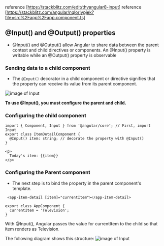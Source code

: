 reference [https://stackblitz.com/edit/thvangular8-input]
reference [https://stackblitz.com/angular/nqlorlypjek?file=src%2Fapp%2Fapp.component.ts]
## @Input() and @Output() properties

- @Input() and @Output() allow Angular to share data between the parent context and child directives or components. An @Input() property is writable while an @Output() property is observable

### Sending data to a child component
- The ```@Input()``` decorator in a child component or directive signifies that the property can receive its value from its parent component.

![image of Input](https://angular.io/generated/images/guide/inputs-outputs/input.svg)

<b>To use @Input(), you must configure the parent and child.</b>

### Configuring the child component
```
import { Component, Input } from '@angular/core'; // First, import Input
export class ItemDetailComponent {
  @Input() item: string; // decorate the property with @Input()
}

```
```
<p>
  Today's item: {{item}}
</p>
```
### Configuring the Parent component
 - The next step is to bind the property in the parent component's template.
```
 <app-item-detail [item]="currentItem"></app-item-detail>
```
```
export class AppComponent {
  currentItem = 'Television';
}
```
With @Input(), Angular passes the value for currentItem to the child so that item renders as Television.

The following diagram shows this structure:
![image of Input](https://angular.io/generated/images/guide/inputs-outputs/input-diagram-target-source.svg)
